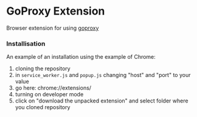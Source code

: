 # GoProxy Extension

Browser extension for using [goproxy](https://github.com/algrvvv/goproxy)

### Installisation

An example of an installation using the example of Chrome:
1. cloning the repository
2. in `service_worker.js` and `popup.js` changing "host" and "port" to your value
3. go here: chrome://extensions/
4. turning on developer mode
5. click on "download the unpacked extension" and select folder where you cloned repository
